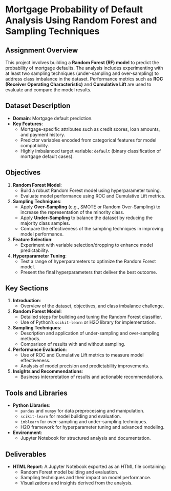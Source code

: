 # Mortgage Probability of Default Analysis Using Random Forest and Sampling Techniques

## Assignment Overview
This project involves building a **Random Forest (RF) model** to predict the probability of mortgage defaults. The analysis includes experimenting with at least two sampling techniques (under-sampling and over-sampling) to address class imbalance in the dataset. Performance metrics such as **ROC (Receiver Operating Characteristic)** and **Cumulative Lift** are used to evaluate and compare the model results.

## Dataset Description
- **Domain**: Mortgage default prediction.
- **Key Features**:
  - Mortgage-specific attributes such as credit scores, loan amounts, and payment history.
  - Predictor variables encoded from categorical features for model compatibility.
  - Highly imbalanced target variable: `default` (binary classification of mortgage default cases).

## Objectives
1. **Random Forest Model**:
   - Build a robust Random Forest model using hyperparameter tuning.
   - Evaluate model performance using ROC and Cumulative Lift metrics.
2. **Sampling Techniques**:
   - Apply **Over-Sampling** (e.g., SMOTE or Random Over-Sampling) to increase the representation of the minority class.
   - Apply **Under-Sampling** to balance the dataset by reducing the majority class samples.
   - Compare the effectiveness of the sampling techniques in improving model performance.
3. **Feature Selection**:
   - Experiment with variable selection/dropping to enhance model predictability.
4. **Hyperparameter Tuning**:
   - Test a range of hyperparameters to optimize the Random Forest model.
   - Present the final hyperparameters that deliver the best outcome.

## Key Sections
1. **Introduction**:
   - Overview of the dataset, objectives, and class imbalance challenge.
2. **Random Forest Model**:
   - Detailed steps for building and tuning the Random Forest classifier.
   - Use of Python’s `scikit-learn` or H2O library for implementation.
3. **Sampling Techniques**:
   - Description and application of under-sampling and over-sampling methods.
   - Comparison of results with and without sampling.
4. **Performance Evaluation**:
   - Use of ROC and Cumulative Lift metrics to measure model effectiveness.
   - Analysis of model precision and predictability improvements.
5. **Insights and Recommendations**:
   - Business interpretation of results and actionable recommendations.

## Tools and Libraries
- **Python Libraries**:
  - `pandas` and `numpy` for data preprocessing and manipulation.
  - `scikit-learn` for model building and evaluation.
  - `imblearn` for over-sampling and under-sampling techniques.
  - H2O framework for hyperparameter tuning and advanced modeling.
- **Environment**:
  - Jupyter Notebook for structured analysis and documentation.

## Deliverables
- **HTML Report**: A Jupyter Notebook exported as an HTML file containing:
  - Random Forest model building and evaluation.
  - Sampling techniques and their impact on model performance.
  - Visualizations and insights derived from the analysis.
